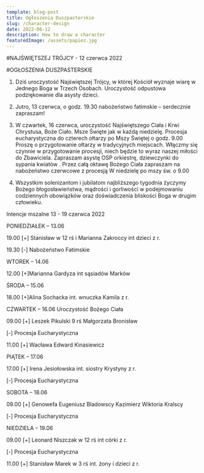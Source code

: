 ```yaml
---
template: blog-post
title: Ogłoszenia Duszpasterskie
slug: /character-design
date: 2022-06-12
description: How to draw a character
featuredImage: /assets/papiez.jpg
---
```

      
#NAJŚWIĘTSZEJ TRÓJCY - 12 czerwca 2022                                                                      

#OGŁOSZENIA DUSZPASTERSKIE

1. Dziś uroczystość Najświętszej Trójcy, w której Kościół wyznaje wiarę w Jednego Boga w Trzech Osobach. Uroczystość odpustowa podziękowanie dla asysty dzieci.

2. Jutro, 13 czerwca,  o godz. 19.30 nabożeństwo fatimskie – serdecznie zapraszam! 

3. W czwartek, 16 czerwca, uroczystość Najświętszego Ciała i Krwi Chrystusa, Boże Ciało. Msze Święte jak w każdą niedzielę.  Procesja eucharystyczna do czterech ołtarzy po Mszy Świętej o godz. 9.00 Proszę  o przygotowanie ołtarzy w tradycyjnych miejscach. Włączmy się czynnie w przygotowanie procesji, niech będzie to wyraz naszej miłości do Zbawiciela. Zapraszam asystę OSP orkiestrę, dziewczynki do sypania kwiatów . Przez całą oktawę Bożego Ciała zapraszam na nabożeństwo czerwcowe z procesją  W niedzielę po mszy św. o 9.00

4. Wszystkim solenizantom i jubilatom najbliższego tygodnia życzymy Bożego błogosławieństwa, mądrości i gorliwości w podejmowaniu codziennych obowiązków oraz doświadczenia bliskości Boga w drugim człowieku. 

Intencje mszalne 13 - 19 czerwca 2022

PONIEDZIAŁEK – 13.06

19.00 [+] Stanisław w 12 rś i Marianna Zakroccy int dzieci z r.

19.30 [-] Nabożeństwo Fatimskie

WTOREK – 14.06

12.00 [+]Marianna Gardyza int sąsiadów Marków

ŚRODA – 15.06

18.00 [+]Alina Sochacka int. wnuczka Kamila z r.

CZWARTEK – 16.06 Uroczystość Bożego Ciała

09.00 [+] Leszek Pikulski 9 rś Małgorzata Bronisław

[-] Procesja Eucharystyczna

11.00 [+] Wacława Edward Kinasiewicz

PIĄTEK – 17.06

17.00  [+] Irena Jesiołowska int. siostry Krystyny z r. 

[-] Procesja Eucharystyczna

SOBOTA – 18.06

09.00 [+] Genowefa Eugeniusz Bladowscy Kazimierz Wiktoria Kralscy

[-] Procesja Eucharystyczna

NIEDZIELA – 19.06

09.00 [+] Leonard Niszczak w 12 rś int córki z r. 

[-] Procesja Eucharystyczna

11.00 [+] Stanisław Marek w 3 rś int. żony i dzieci z r. 